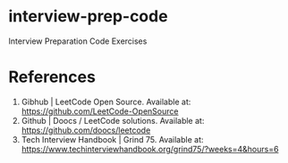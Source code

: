 # interview-prep-code
Interview Preparation Code Exercises


# References

1. Gibhub | LeetCode Open Source. Available at: https://github.com/LeetCode-OpenSource
2. Github | Doocs / LeetCode solutions. Available at: https://github.com/doocs/leetcode
3. Tech Interview Handbook | Grind 75. Available at: https://www.techinterviewhandbook.org/grind75/?weeks=4&hours=6